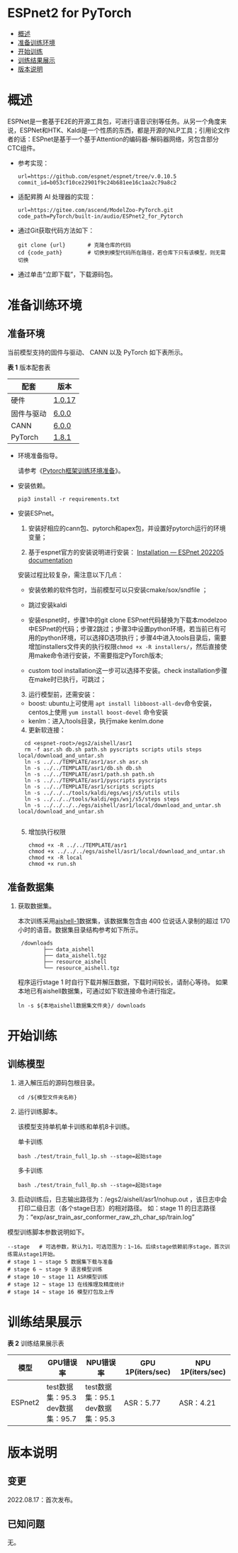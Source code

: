 # ESPnet2 for PyTorch
- [概述](#概述)
- [准备训练环境](#准备训练环境)
- [开始训练](#开始训练)
- [训练结果展示](#训练结果展示)
- [版本说明](#版本说明)

# 概述
ESPNet是一套基于E2E的开源工具包，可进行语音识别等任务。从另一个角度来说，ESPNet和HTK、Kaldi是一个性质的东西，都是开源的NLP工具；引用论文作者的话：ESPnet是基于一个基于Attention的编码器-解码器网络，另包含部分CTC组件。

- 参考实现：

  ```
  url=https://github.com/espnet/espnet/tree/v.0.10.5
  commit_id=b053cf10ce22901f9c24b681ee16c1aa2c79a8c2
  ```

- 适配昇腾 AI 处理器的实现：

  ```
  url=https://gitee.com/ascend/ModelZoo-PyTorch.git
  code_path=PyTorch/built-in/audio/ESPnet2_for_Pytorch
  ```
  
- 通过Git获取代码方法如下：

  ```
  git clone {url}       # 克隆仓库的代码
  cd {code_path}        # 切换到模型代码所在路径，若仓库下只有该模型，则无需切换
  ```
  
- 通过单击“立即下载”，下载源码包。

# 准备训练环境

## 准备环境

 当前模型支持的固件与驱动、 CANN 以及 PyTorch 如下表所示。

  **表 1**  版本配套表

| 配套       | 版本                                                                           |
|------------------------------------------------------------------------------| ------------------------------------------------------------ |
| 硬件 | [1.0.17](https://www.hiascend.com/hardware/firmware-drivers?tag=commercial) |
| 固件与驱动 | [6.0.0](https://www.hiascend.com/hardware/firmware-drivers?tag=commercial) |
| CANN       | [6.0.0](https://www.hiascend.com/software/cann/commercial?version=6.0.RC1) |
| PyTorch    | [1.8.1](https://gitee.com/ascend/pytorch/tree/v1.8.1/)                    |

- 环境准备指导。

  请参考《[Pytorch框架训练环境准备](https://www.hiascend.com/document/detail/zh/ModelZoo/pytorchframework/ptes)》。
  
- 安装依赖。

  ```
  pip3 install -r requirements.txt
  ```
  
- 安装ESPnet。

  1. 安装好相应的cann包、pytorch和apex包，并设置好pytorch运行的环境变量；

  2. 基于espnet官方的安装说明进行安装： [Installation — ESPnet 202205 documentation](https://espnet.github.io/espnet/installation.html) 

  安装过程比较复杂，需注意以下几点：

  - 安装依赖的软件包时，当前模型可以只安装cmake/sox/sndfile ；

  - 跳过安装kaldi

  - 安装espnet时，步骤1中的git clone ESPnet代码替换为下载本modelzoo中ESPnet的代码；步骤2跳过；步骤3中设置python环境，若当前已有可用的python环境，可以选择D选项执行；步骤4中进入tools目录后，需要增加installers文件夹的执行权限```chmod +x -R installers/```，然后直接使用make命令进行安装，不需要指定PyTorch版本;
  
  - custom tool installation这一步可以选择不安装。check installation步骤在make时已执行，可跳过；
  
  3. 运行模型前，还需安装：

  - boost: ubuntu上可使用 ```apt install libboost-all-dev```命令安装，centos上使用 ```yum install boost-devel``` 命令安装
  - kenlm：进入<espnet-root>/tools目录，执行make kenlm.done
  
  4. 更新软连接：
  
    ```
      cd <espnet-root>/egs2/aishell/asr1
      rm -f asr.sh db.sh path.sh pyscripts scripts utils steps local/download_and_untar.sh
      ln -s ../../TEMPLATE/asr1/asr.sh asr.sh
      ln -s ../../TEMPLATE/asr1/db.sh db.sh
      ln -s ../../TEMPLATE/asr1/path.sh path.sh
      ln -s ../../TEMPLATE/asr1/pyscripts pyscripts
      ln -s ../../TEMPLATE/asr1/scripts scripts
      ln -s ../../../tools/kaldi/egs/wsj/s5/utils utils
      ln -s ../../../tools/kaldi/egs/wsj/s5/steps steps
      ln -s ../../../../egs/aishell/asr1/local/download_and_untar.sh local/download_and_untar.sh
      
    ```
  
  5. 增加执行权限
  
     ```
     chmod +x -R ../../TEMPLATE/asr1
     chmod +x ../../../egs/aishell/asr1/local/download_and_untar.sh
     chmod +x -R local
     chmod +x run.sh
     ```
  
     


## 准备数据集

1. 获取数据集。

   本次训练采用[aishell-1](https://www.aishelltech.com/kysjcp)数据集，该数据集包含由 400 位说话人录制的超过 170 小时的语音。数据集目录结构参考如下所示。

   ```
    /downloads
           ├── data_aishell
           ├── data_aishell.tgz
           ├── resource_aishell
           └── resource_aishell.tgz
   ```
   程序运行stage 1 时自行下载并解压数据，下载时间较长，请耐心等待。 如果本地已有aishell数据集，可通过如下软连接命令进行指定。
   
   ```ln -s ${本地aishell数据集文件夹}/ downloads```


# 开始训练

## 训练模型

1. 进入解压后的源码包根目录。

   ```
   cd /${模型文件夹名称} 
   ```

2. 运行训练脚本。

   该模型支持单机单卡训练和单机8卡训练。

   单卡训练

    ```
    bash ./test/train_full_1p.sh --stage=起始stage 
    ```

    多卡训练
   
    ```
    bash ./test/train_full_8p.sh --stage=起始stage 
    ```
   
3. 启动训练后，日志输出路径为：<espnet-root>/egs2/aishell/asr1/nohup.out ，该日志中会打印二级日志（各个stage日志）的相对路径。
如：stage 11 的日志路径为：“exp/asr_train_asr_conformer_raw_zh_char_sp/train.log”

模型训练脚本参数说明如下。

```shell
--stage   # 可选参数，默认为1，可选范围为：1~16。后续stage依赖前序stage，首次训练需从stage1开始。 
# stage 1 ~ stage 5 数据集下载与准备
# stage 6 ~ stage 9 语言模型训练
# stage 10 ~ stage 11 ASR模型训练
# stage 12 ~ stage 13 在线推理及精度统计
# stage 14 ~ stage 16 模型打包及上传
```


# 训练结果展示

**表 2**  训练结果展示表

| 模型    | GPU错误率                        | NPU错误率                        | GPU 1P(iters/sec) | NPU 1P(iters/sec) |
| ------- | -------------------------------- | -------------------------------- | ----------------- | ----------------- |
| ESPnet2 | test数据集：95.3 dev数据集：95.7 | test数据集：95.1 dev数据集：95.3 | ASR：5.77         | ASR：4.21         | ASR：1.1966       | ASR：0.77794      |


# 版本说明

## 变更

2022.08.17：首次发布。

## 已知问题

无。







